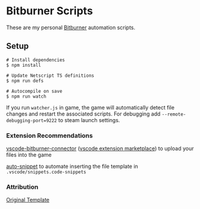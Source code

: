 # Bitburner Scripts

These are my personal [Bitburner](https://github.com/danielyxie/bitburner) automation scripts.

## Setup

```
# Install dependencies
$ npm install

# Update Netscript TS definitions
$ npm run defs

# Autocompile on save
$ npm run watch
```

If you run `watcher.js` in game, the game will automatically detect file changes and restart the associated scripts. For debugging add `--remote-debugging-port=9222` to steam launch settings.

### Extension Recommendations

[vscode-bitburner-connector](https://github.com/bitburner-official/bitburner-vscode) ([vscode extension marketplace](https://marketplace.visualstudio.com/items?itemName=bitburner.bitburner-vscode-integration)) to upload your files into the game

[auto-snippet](https://marketplace.visualstudio.com/items?itemName=Gruntfuggly.auto-snippet) to automate inserting the file template in `.vscode/snippets.code-snippets`

### Attribution

[Original Template](https://github.com/bitburner-official/vscode-template)
